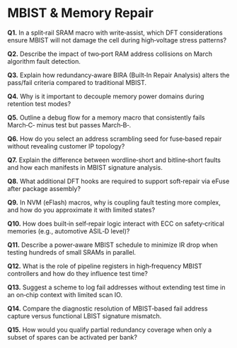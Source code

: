 # MBIST & Memory Repair

**Q1.** In a split‑rail SRAM macro with write‑assist, which DFT considerations ensure MBIST will not damage the cell during high‑voltage stress patterns?

**Q2.** Describe the impact of two‑port RAM address collisions on March algorithm fault detection.

**Q3.** Explain how redundancy‑aware BIRA (Built‑In Repair Analysis) alters the pass/fail criteria compared to traditional MBIST.

**Q4.** Why is it important to decouple memory power domains during retention test modes?

**Q5.** Outline a debug flow for a memory macro that consistently fails March‑C‑ minus test but passes March‑B‑.

**Q6.** How do you select an address scrambling seed for fuse‑based repair without revealing customer IP topology?

**Q7.** Explain the difference between wordline‑short and bitline‑short faults and how each manifests in MBIST signature analysis.

**Q8.** What additional DFT hooks are required to support soft‑repair via eFuse after package assembly?

**Q9.** In NVM (eFlash) macros, why is coupling fault testing more complex, and how do you approximate it with limited states?

**Q10.** How does built‑in self‑repair logic interact with ECC on safety‑critical memories (e.g., automotive ASIL‑D level)?

**Q11.** Describe a power‑aware MBIST schedule to minimize IR drop when testing hundreds of small SRAMs in parallel.

**Q12.** What is the role of pipeline registers in high‑frequency MBIST controllers and how do they influence test time?

**Q13.** Suggest a scheme to log fail addresses without extending test time in an on‑chip context with limited scan IO.

**Q14.** Compare the diagnostic resolution of MBIST‑based fail address capture versus functional LBIST signature mismatch.

**Q15.** How would you qualify partial redundancy coverage when only a subset of spares can be activated per bank?
